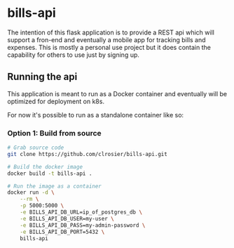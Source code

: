 # bills-api

The intention of this flask application is to provide a REST api which will support a fron-end
and eventually a mobile app for tracking bills and expenses.  This is mostly a personal use project but it does contain the capability for others to use just by signing up.

## Running the api
This application is meant to run as a Docker container and eventually will be optimized for deployment on k8s.

For now it's possible to run as a standalone container like so:

### Option 1: Build from source
```bash
# Grab source code
git clone https://github.com/clrosier/bills-api.git

# Build the docker image
docker build -t bills-api .

# Run the image as a container
docker run -d \
    --rm \
    -p 5000:5000 \
    -e BILLS_API_DB_URL=ip_of_postgres_db \
    -e BILLS_API_DB_USER=my-user \
    -e BILLS_API_DB_PASS=my-admin-password \
    -e BILLS_API_DB_PORT=5432 \
    bills-api

```
